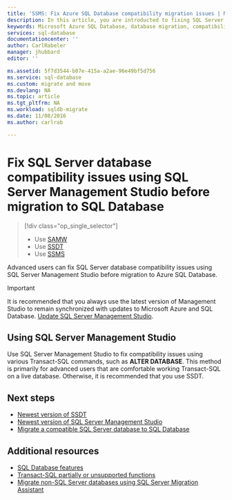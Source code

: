 ```yaml
---
title: 'SSMS: Fix Azure SQL Database compatibility migration issues | Microsoft Docs'
description: In this article, you are introducted to fixing SQL Server database compatibility issues using the SQL Server Management Studio before migration to Azure SQL Database.
keywords: Microsoft Azure SQL Database, database migration, compatibility, SQL Azure Migration Wizard
services: sql-database
documentationcenter: ''
author: CarlRabeler
manager: jhubbard
editor: ''

ms.assetid: 5f7d3544-b07e-415a-a2ae-96e49bf5d756
ms.service: sql-database
ms.custom: migrate and move
ms.devlang: NA
ms.topic: article
ms.tgt_pltfrm: NA
ms.workload: sqldb-migrate
ms.date: 11/08/2016
ms.author: carlrab

---
```

# Fix SQL Server database compatibility issues using SQL Server Management Studio before migration to SQL Database
> [!div class="op_single_selector"]
> * Use [SAMW](sql-database-cloud-migrate-fix-compatibility-issues.md)
> * Use [SSDT](sql-database-cloud-migrate-fix-compatibility-issues-ssdt.md)
> * Use [SSMS](sql-database-cloud-migrate-fix-compatibility-issues-ssms.md)
>  

Advanced users can fix SQL Server database compatibility issues using SQL Server Management Studio before migration to Azure SQL Database.

> [!IMPORTANT]
> It is recommended that you always use the latest version of Management Studio to remain synchronized with updates to Microsoft Azure and SQL Database. [Update SQL Server Management Studio](https://msdn.microsoft.com/library/mt238290.aspx).
> 
> 

## Using SQL Server Management Studio
Use SQL Server Management Studio to fix compatibility issues using various Transact-SQL commands, such as **ALTER DATABASE**. This method is primarily for advanced users that are comfortable working Transact-SQL on a live database. Otherwise, it is recommended that you use SSDT. 

## Next steps
* [Newest version of SSDT](https://msdn.microsoft.com/library/mt204009.aspx)
* [Newest version of SQL Server Management Studio](https://msdn.microsoft.com/library/mt238290.aspx)
* [Migrate a compatible SQL Server database to SQL Database](sql-database-cloud-migrate.md#migrate-a-compatible-sql-server-database-to-sql-database)

## Additional resources
* [SQL Database features](sql-database-features.md)
* [Transact-SQL partially or unsupported functions](sql-database-transact-sql-information.md)
* [Migrate non-SQL Server databases using SQL Server Migration Assistant](http://blogs.msdn.com/b/ssma/)

